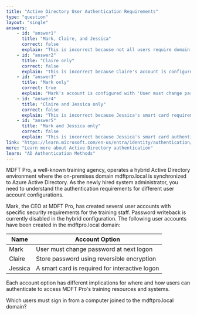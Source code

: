 ```yaml
---
title: "Active Directory User Authentication Requirements"
type: "question"
layout: "single"
answers:
    - id: "answer1"
      title: "Mark, Claire, and Jessica"
      correct: false
      explain: "This is incorrect because not all users require domain-joined computer authentication. While Mark must change his password at next logon (which requires domain authentication), Claire and Jessica have different requirements that don't necessarily require domain-joined computers."
    - id: "answer2"
      title: "Claire only"
      correct: false
      explain: "This is incorrect because Claire's account is configured for reversible encryption storage, which doesn't require a domain-joined computer for authentication. This setting affects password storage method but not the authentication location requirement."
    - id: "answer3"
      title: "Mark only"
      correct: true
      explain: "Mark's account is configured with 'User must change password at next logon,' which requires interactive domain authentication through a domain-joined computer. This setting cannot be satisfied through cloud-only authentication methods when Azure AD Connect is involved."
    - id: "answer4"
      title: "Claire and Jessica only"
      correct: false
      explain: "This is incorrect because Jessica's smart card requirement can potentially be satisfied through certificate-based authentication methods that don't require domain-joined computers, depending on the infrastructure configuration."
    - id: "answer5"
      title: "Mark and Jessica only"
      correct: false
      explain: "This is incorrect because Jessica's smart card authentication, while requiring special configuration, doesn't necessarily mandate a domain-joined computer if proper certificate-based authentication is configured for Azure AD."
link: "https://learn.microsoft.com/en-us/entra/identity/authentication/concept-certificate-based-authentication-smartcard"
more: "Learn more about Active Directory authentication"
learn: "AD Authentication Methods"
---
```


MDFT Pro, a well-known training agency, operates a hybrid Active Directory environment where the on-premises domain mdftpro.local is synchronized to Azure Active Directory. As the newly hired system administrator, you need to understand the authentication requirements for different user account configurations. 

Mark, the CEO at MDFT Pro, has created several user accounts with specific security requirements for the training staff. Password writeback is currently disabled in the hybrid configuration. The following user accounts have been created in the mdftpro.local domain:

| Name | Account Option |
|------|----------------|
| Mark | User must change password at next logon |
| Claire | Store password using reversible encryption |
| Jessica | A smart card is required for interactive logon |

Each account option has different implications for where and how users can authenticate to access MDFT Pro's training resources and systems.

Which users must sign in from a computer joined to the mdftpro.local domain?
